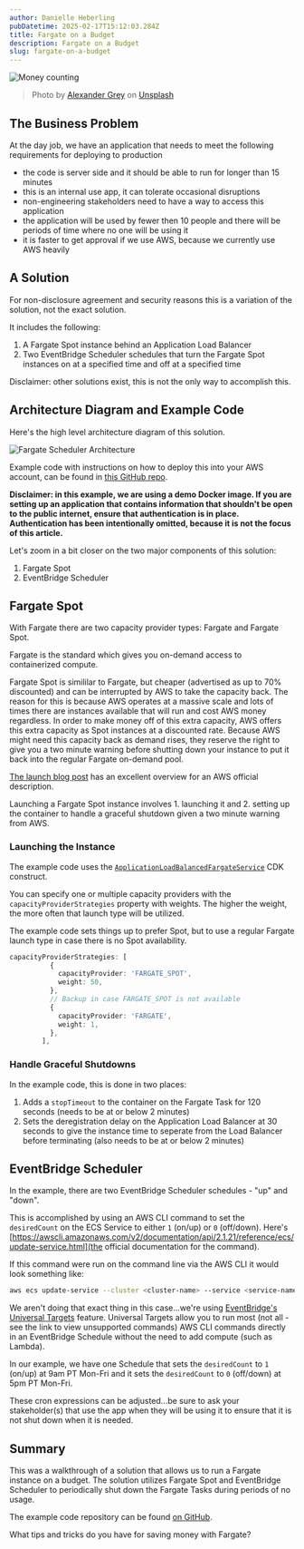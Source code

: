 ```yaml
---
author: Danielle Heberling
pubDatetime: 2025-02-17T15:12:03.284Z
title: Fargate on a Budget
description: Fargate on a Budget
slug: fargate-on-a-budget
---
```


![Money counting](/assets/budget.jpg)

> Photo by <a href="https://unsplash.com/@sharonmccutcheon?utm_content=creditCopyText&utm_medium=referral&utm_source=unsplash">Alexander Grey</a> on <a href="https://unsplash.com/photos/focus-photography-of-person-counting-dollar-banknotes--8a5eJ1-mmQ?utm_content=creditCopyText&utm_medium=referral&utm_source=unsplash">Unsplash</a>

## The Business Problem

At the day job, we have an application that needs to meet the following requirements for deploying to production

- the code is server side and it should be able to run for longer than 15 minutes
- this is an internal use app, it can tolerate occasional disruptions
- non-engineering stakeholders need to have a way to access this application
- the application will be used by fewer then 10 people and there will be periods of time where no one will be using it
- it is faster to get approval if we use AWS, because we currently use AWS heavily

## A Solution

For non-disclosure agreement and security reasons this is a variation of the solution, not the exact solution.

It includes the following:

1. A Fargate Spot instance behind an Application Load Balancer
2. Two EventBridge Scheduler schedules that turn the Fargate Spot instances on at a specified time and off at a specified time

Disclaimer: other solutions exist, this is not the only way to accomplish this.

## Architecture Diagram and Example Code

Here's the high level architecture diagram of this solution.

![Fargate Scheduler Architecture](/assets/fargate-scheduler-arch-diagram.png)

Example code with instructions on how to deploy this into your AWS account, can be found in [this GitHub repo](https://github.com/deeheber/fargate-on-a-budget-demo).

**Disclaimer: in this example, we are using a demo Docker image. If you are setting up an application that contains information that shouldn't be open to the public internet, ensure that authentication is in place. Authentication has been intentionally omitted, because it is not the focus of this article.**

Let's zoom in a bit closer on the two major components of this solution:

1. Fargate Spot
2. EventBridge Scheduler

## Fargate Spot

With Fargate there are two capacity provider types: Fargate and Fargate Spot.

Fargate is the standard which gives you on-demand access to containerized compute.

Fargate Spot is simililar to Fargate, but cheaper (advertised as up to 70% discounted) and can be interrupted by AWS to take the capacity back. The reason for this is because AWS operates at a massive scale and lots of times there are instances available that will run and cost AWS money regardless. In order to make money off of this extra capacity, AWS offers this extra capacity as Spot instances at a discounted rate. Because AWS might need this capacity back as demand rises, they reserve the right to give you a two minute warning before shutting down your instance to put it back into the regular Fargate on-demand pool.

[The launch blog post](https://aws.amazon.com/blogs/aws/aws-fargate-spot-now-generally-available/) has an excellent overview for an AWS official description.

Launching a Fargate Spot instance involves 1. launching it and 2. setting up the container to handle a graceful shutdown given a two minute warning from AWS.

### Launching the Instance

The example code uses the [`ApplicationLoadBalancedFargateService`](https://docs.aws.amazon.com/cdk/api/v2/docs/aws-cdk-lib.aws_ecs_patterns.ApplicationLoadBalancedFargateService.html) CDK construct.

You can specify one or multiple capacity providers with the `capacityProviderStrategies` property with weights. The higher the weight, the more often that launch type will be utilized.

The example code sets things up to prefer Spot, but to use a regular Fargate launch type in case there is no Spot availability.

```typescript
capacityProviderStrategies: [
          {
            capacityProvider: 'FARGATE_SPOT',
            weight: 50,
          },
          // Backup in case FARGATE_SPOT is not available
          {
            capacityProvider: 'FARGATE',
            weight: 1,
          },
        ],
```

### Handle Graceful Shutdowns

In the example code, this is done in two places:

1. Adds a `stopTimeout` to the container on the Fargate Task for 120 seconds (needs to be at or below 2 minutes)
2. Sets the deregistration delay on the Application Load Balancer at 30 seconds to give the instance time to seperate from the Load Balancer before terminating (also needs to be at or below 2 minutes)

## EventBridge Scheduler

In the example, there are two EventBridge Scheduler schedules - "up" and "down".

This is accomplished by using an AWS CLI command to set the `desiredCount` on the ECS Service to either `1` (on/up) or `0` (off/down). Here's [https://awscli.amazonaws.com/v2/documentation/api/2.1.21/reference/ecs/update-service.html](the official documentation for the command).

If this command were run on the command line via the AWS CLI it would look something like:

```bash
aws ecs update-service --cluster <cluster-name> --service <service-name> --desired-count <desired-count-int>
```

We aren't doing that exact thing in this case...we're using [EventBridge's Universal Targets](https://docs.aws.amazon.com/scheduler/latest/UserGuide/managing-targets-universal.html) feature. Universal Targets allow you to run most (not all - see the link to view unsupported commands) AWS CLI commands directly in an EventBridge Schedule without the need to add compute (such as Lambda).

In our example, we have one Schedule that sets the `desiredCount` to `1` (on/up) at 9am PT Mon-Fri and it sets the `desiredCount` to `0` (off/down) at 5pm PT Mon-Fri.

These cron expressions can be adjusted...be sure to ask your stakeholder(s) that use the app when they will be using it to ensure that it is not shut down when it is needed.

## Summary

This was a walkthrough of a solution that allows us to run a Fargate instance on a budget. The solution utilizes Fargate Spot and EventBridge Scheduler to periodically shut down the Fargate Tasks during periods of no usage.

The example code repository can be found [on GitHub](https://github.com/deeheber/fargate-on-a-budget-demo).

What tips and tricks do you have for saving money with Fargate?

<br />
<br />
